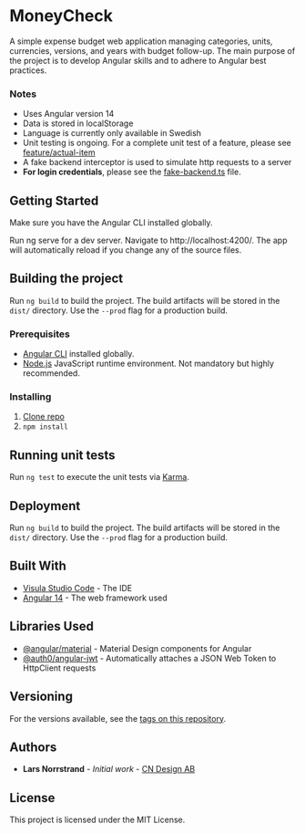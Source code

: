 # MoneyCheck

A simple expense budget web application managing categories, units, currencies, versions, and years with budget follow-up.
The main purpose of the project is to develop Angular skills and to adhere to Angular best practices.

### Notes
- Uses Angular version 14
- Data is stored in localStorage
- Language is currently only available in Swedish
- Unit testing is ongoing. For a complete unit test of a feature, please see [feature/actual-item](https://github.com/larsn-cndesign/money-check/tree/main/src/app/feature/actual-item)
- A fake backend interceptor is used to simulate http requests to a server
- **For login credentials**, please see the [fake-backend.ts](https://github.com/larsn-cndesign/money-check/blob/main/src/app/mock-backend/fake-backend.ts) file.

## Getting Started

Make sure you have the Angular CLI installed globally.

Run ng serve for a dev server. Navigate to http://localhost:4200/. The app will automatically reload if you change any of the source files.

## Building the project

Run `ng build` to build the project. The build artifacts will be stored in the `dist/` directory. Use the `--prod` flag for a production build.

### Prerequisites

- [Angular CLI](https://www.npmjs.com/package/@angular/cli?activeTab=readme) installed globally.
- [Node.js](https://nodejs.org/en/) JavaScript runtime environment. Not mandatory but highly recommended.

### Installing

1. [Clone repo](https://docs.github.com/en/repositories/creating-and-managing-repositories/cloning-a-repository)
2. `npm install`

## Running unit tests

Run `ng test` to execute the unit tests via [Karma](https://karma-runner.github.io).

## Deployment

Run `ng build` to build the project. The build artifacts will be stored in the `dist/` directory. Use the `--prod` flag for a production build.

## Built With

* [Visula Studio Code](https://code.visualstudio.com/) - The IDE
* [Angular 14](https://angular.io/) - The web framework used

## Libraries Used

- [@angular/material](https://material.angular.io/) - Material Design components for Angular
- [@auth0/angular-jwt](https://www.npmjs.com/package/@auth0/angular-jwt) - Automatically attaches a JSON Web Token to HttpClient requests

## Versioning

For the versions available, see the [tags on this repository](https://github.com/larsn-cndesign/money-check/tags). 

## Authors

* **Lars Norrstrand** - *Initial work* - [CN Design AB](https://www.cndesign.se/)

## License

This project is licensed under the MIT License.
